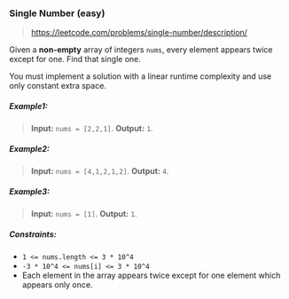 ### Single Number (easy)

> https://leetcode.com/problems/single-number/description/

Given a **non-empty** array of integers `nums`, every element appears twice except for one. Find that single one.

You must implement a solution with a linear runtime complexity and use only constant extra space.

##### Example1:

> **Input:** `nums = [2,2,1]`.
> **Output:** `1`.

##### Example2:

> **Input:** `nums = [4,1,2,1,2]`.
> **Output:** `4`.

##### Example3:

> **Input:** `nums = [1]`.
> **Output:** `1`.

##### Constraints:

- `1 <= nums.length <= 3 * 10^4`
- `-3 * 10^4 <= nums[i] <= 3 * 10^4`
- Each element in the array appears twice except for one element which appears only once.

